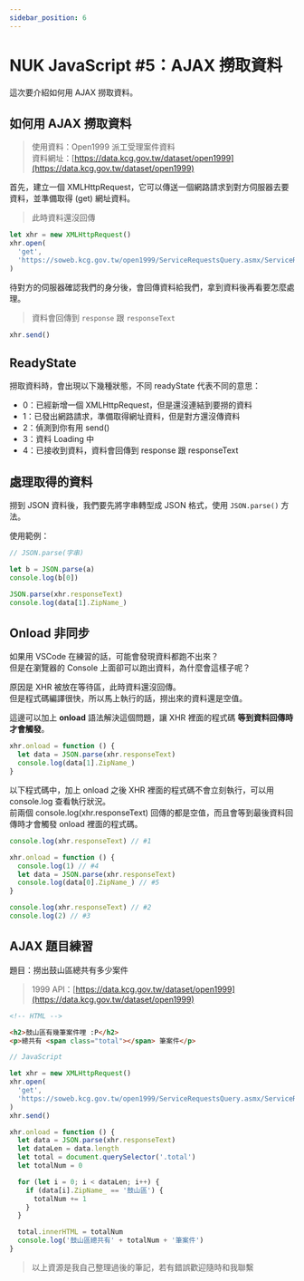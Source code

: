 ```yaml
---
sidebar_position: 6
---
```


# NUK JavaScript #5：AJAX 撈取資料

這次要介紹如何用 AJAX 撈取資料。

## 如何用 AJAX 撈取資料

> 使用資料：Open1999 派工受理案件資料  
> 資料網址：[https://data.kcg.gov.tw/dataset/open1999](https://data.kcg.gov.tw/dataset/open1999)

首先，建立一個 XMLHttpRequest，它可以傳送一個網路請求到對方伺服器去要資料，並準備取得 (get) 網址資料。

> 此時資料還沒回傳

```javascript
let xhr = new XMLHttpRequest()
xhr.open(
  'get',
  'https://soweb.kcg.gov.tw/open1999/ServiceRequestsQuery.asmx/ServiceRequestsQuery?startdate=&enddate='
)
```

待對方的伺服器確認我們的身分後，會回傳資料給我們，拿到資料後再看要怎麼處理。

> 資料會回傳到 `response` 跟 `responseText`

```javascript
xhr.send()
```

## ReadyState

撈取資料時，會出現以下幾種狀態，不同 readyState 代表不同的意思：

- 0：已經新增一個 XMLHttpRequest，但是還沒連結到要撈的資料
- 1：已發出網路請求，準備取得網址資料，但是對方還沒傳資料
- 2：偵測到你有用 send()
- 3：資料 Loading 中
- 4：已接收到資料，資料會回傳到 response 跟 responseText

## 處理取得的資料

撈到 JSON 資料後，我們要先將字串轉型成 JSON 格式，使用 `JSON.parse()` 方法。

使用範例：

```javascript
// JSON.parse(字串)

let b = JSON.parse(a)
console.log(b[0])

JSON.parse(xhr.responseText)
console.log(data[1].ZipName_)
```

## Onload 非同步

如果用 VSCode 在練習的話，可能會發現資料都跑不出來？  
但是在瀏覽器的 Console 上面卻可以跑出資料，為什麼會這樣子呢？

原因是 XHR 被放在等待區，此時資料還沒回傳。  
但是程式碼編譯很快，所以馬上執行的話，撈出來的資料還是空值。

這邊可以加上 **onload** 語法解決這個問題，讓 XHR 裡面的程式碼 **等到資料回傳時才會觸發**。

```javascript
xhr.onload = function () {
  let data = JSON.parse(xhr.responseText)
  console.log(data[1].ZipName_)
}
```

以下程式碼中，加上 onload 之後 XHR 裡面的程式碼不會立刻執行，可以用 console.log 查看執行狀況。  
前兩個 console.log(xhr.responseText) 回傳的都是空值，而且會等到最後資料回傳時才會觸發 onload 裡面的程式碼。

```javascript
console.log(xhr.responseText) // #1

xhr.onload = function () {
  console.log(1) // #4
  let data = JSON.parse(xhr.responseText)
  console.log(data[0].ZipName_) // #5
}

console.log(xhr.responseText) // #2
console.log(2) // #3
```

## AJAX 題目練習

題目：撈出鼓山區總共有多少案件

> 1999 API：[https://data.kcg.gov.tw/dataset/open1999](https://data.kcg.gov.tw/dataset/open1999)

```html
<!-- HTML -->

<h2>鼓山區有幾筆案件哩 :P</h2>
<p>總共有 <span class="total"></span> 筆案件</p>
```

```javascript
// JavaScript

let xhr = new XMLHttpRequest()
xhr.open(
  'get',
  'https://soweb.kcg.gov.tw/open1999/ServiceRequestsQuery.asmx/ServiceRequestsQuery?startdate=&enddate='
)
xhr.send()

xhr.onload = function () {
  let data = JSON.parse(xhr.responseText)
  let dataLen = data.length
  let total = document.querySelector('.total')
  let totalNum = 0

  for (let i = 0; i < dataLen; i++) {
    if (data[i].ZipName_ == '鼓山區') {
      totalNum += 1
    }
  }

  total.innerHTML = totalNum
  console.log('鼓山區總共有' + totalNum + '筆案件')
}
```

> 以上資源是我自己整理過後的筆記，若有錯誤歡迎隨時和我聯繫
